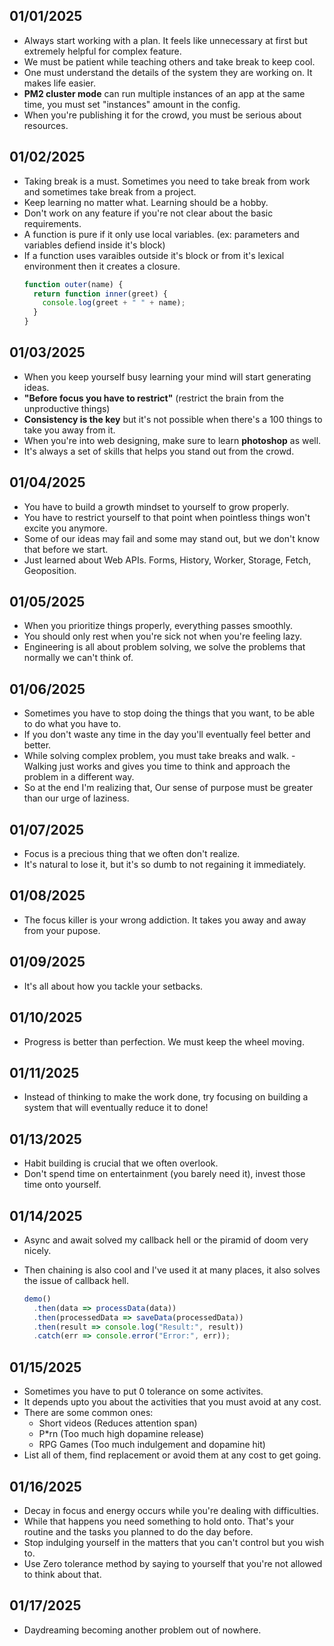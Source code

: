 ## 01/01/2025
- Always start working with a plan. It feels like unnecessary at first but extremely helpful for complex feature.
- We must be patient while teaching others and take break to keep cool.
- One must understand the details of the system they are working on. It makes life easier.
- **PM2 cluster mode** can run multiple instances of an app at the same time, you must set "instances" amount in the config.
- When you're publishing it for the crowd, you must be serious about resources.

## 01/02/2025
- Taking break is a must. Sometimes you need to take break from work and sometimes take break from a project.
- Keep learning no matter what. Learning should be a hobby.
- Don't work on any feature if you're not clear about the basic requirements.
- A function is pure if it only use local variables. (ex: parameters and variables defiend inside it's block)
- If a function uses varaibles outside it's block or from it's lexical environment then it creates a closure.
  ```js
  function outer(name) {
    return function inner(greet) {
      console.log(greet + " " + name);
    }
  }
  ```

## 01/03/2025
- When you keep yourself busy learning your mind will start generating ideas.
- **"Before focus you have to restrict"** (restrict the brain from the unproductive things)
- **Consistency is the key** but it's not possible when there's a 100 things to take you away from it.
- When you're into web designing, make sure to learn **photoshop** as well.
- It's always a set of skills that helps you stand out from the crowd.

## 01/04/2025
- You have to build a growth mindset to yourself to grow properly.
- You have to restrict yourself to that point when pointless things won't excite you anymore.
- Some of our ideas may fail and some may stand out, but we don't know that before we start.
- Just learned about Web APIs. Forms, History, Worker, Storage, Fetch, Geoposition.

## 01/05/2025
- When you prioritize things properly, everything passes smoothly.
- You should only rest when you're sick not when you're feeling lazy.
- Engineering is all about problem solving, we solve the problems that normally we can't think of.

## 01/06/2025
- Sometimes you have to stop doing the things that you want, to be able to do what you have to.
- If you don't waste any time in the day you'll eventually feel better and better.
- While solving complex problem, you must take breaks and walk.
-Walking just works and gives you time to think and approach the problem in a different way.
- So at the end I'm realizing that, Our sense of purpose must be greater than our urge of laziness. 

## 01/07/2025
- Focus is a precious thing that we often don't realize.
- It's natural to lose it, but it's so dumb to not regaining it immediately.

## 01/08/2025
- The focus killer is your wrong addiction. It takes you away and away from your pupose.

## 01/09/2025
- It's all about how you tackle your setbacks.

## 01/10/2025
- Progress is better than perfection. We must keep the wheel moving.

## 01/11/2025
- Instead of thinking to make the work done, try focusing on building a system that will eventually reduce it to done!

## 01/13/2025
- Habit building is crucial that we often overlook.
- Don't spend time on entertainment (you barely need it), invest those time onto yourself.

## 01/14/2025
- Async and await solved my callback hell or the piramid of doom very nicely.
- Then chaining is also cool and I've used it at many places, it also solves the issue of callback hell.

  ```js
  demo()
    .then(data => processData(data))
    .then(processedData => saveData(processedData))
    .then(result => console.log("Result:", result))
    .catch(err => console.error("Error:", err));
  ```

## 01/15/2025
- Sometimes you have to put 0 tolerance on some activites.
- It depends upto you about the activities that you must avoid at any cost.
- There are some common ones:
  - Short videos (Reduces attention span)
  - P*rn (Too much high dopamine release)
  - RPG Games (Too much indulgement and dopamine hit)
- List all of them, find replacement or avoid them at any cost to get going.

## 01/16/2025
- Decay in focus and energy occurs while you're dealing with difficulties.
- While that happens you need something to hold onto. That's your routine and the tasks you planned to do the day before.
- Stop indulging yourself in the matters that you can't control but you wish to.
- Use Zero tolerance method by saying to yourself that you're not allowed to think about that.

## 01/17/2025
- Daydreaming becoming another problem out of nowhere.